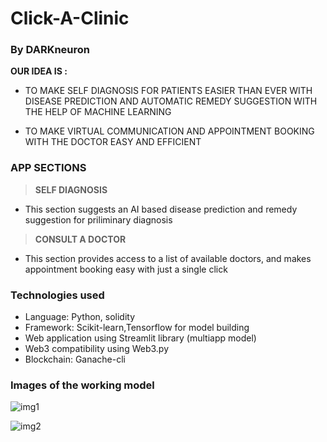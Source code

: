 # **Click-A-Clinic**
### **By DARKneuron**

**OUR IDEA IS :**

* TO MAKE SELF DIAGNOSIS FOR PATIENTS EASIER THAN 
EVER WITH DISEASE PREDICTION AND
 AUTOMATIC REMEDY SUGGESTION WITH THE
 HELP OF MACHINE LEARNING


* TO MAKE VIRTUAL COMMUNICATION 
AND APPOINTMENT BOOKING WITH THE DOCTOR 
EASY AND EFFICIENT


### APP SECTIONS
> **SELF DIAGNOSIS**
* This section suggests an AI based disease prediction and remedy suggestion for priliminary diagnosis

> **CONSULT A DOCTOR**
* This section provides access to a list of available doctors, and makes appointment booking easy with just a single click


### **Technologies used**
* Language: Python, solidity
* Framework: Scikit-learn,Tensorflow for model building
* Web application using Streamlit library (multiapp model)
* Web3 compatibility using Web3.py
* Blockchain: Ganache-cli

### **Images of the working model**
![img1](https://user-images.githubusercontent.com/76741905/153718759-da678fe5-7276-4b38-b202-be81397ce49a.png)


![img2](https://user-images.githubusercontent.com/76741905/153718779-c0de7584-2cea-456a-9e70-1f4b51326fc5.png)
